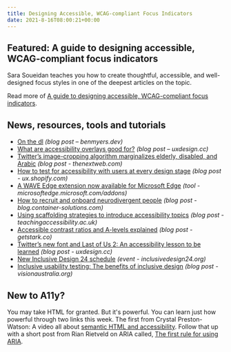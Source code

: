 ```yaml
---
title: Designing Accessible, WCAG-compliant Focus Indicators
date: 2021-8-16T08:00:21+00:00
---
```


## Featured: A guide to designing accessible, WCAG-compliant focus indicators

Sara Soueidan teaches you how to create thoughtful, accessible, and well-designed focus styles in one of the deepest articles on the topic.

Read more of [A guide to designing accessible, WCAG-compliant focus indicators](https://www.sarasoueidan.com/blog/focus-indicators/).

## News, resources, tools and tutorials

- [On the dl](https://benmyers.dev/blog/on-the-dl/) *(blog post – benmyers.dev)*
- [What are accessibility overlays good for?](https://uxdesign.cc/what-are-accessibility-overlays-good-for-718c6e2ef531) *(blog post – uxdesign.cc)*
- [Twitter’s image-cropping algorithm marginalizes elderly, disabled, and Arabic](https://thenextweb.com/news/twitter-photo-cropping-algorithm-biased-against-elderly-disabled-arabic) *(blog post - thenextweb.com)*
- [How to test for accessibility with users at every design stage](https://ux.shopify.com/how-to-test-for-accessibility-with-users-at-every-design-stage-ec655fed7878) *(blog post - ux.shopify.com)*
- [A WAVE Edge extension now available for Microsoft Edge](https://microsoftedge.microsoft.com/addons/detail/wave-evaluation-tool/khapceneeednkiopkkbgkibbdoajpkoj) *(tool - microsoftedge.microsoft.com/addons)*
- [How to recruit and onboard neurodivergent people](https://blog.container-solutions.com/how-to-recruit-and-onboard-neurodivergent-people) *(blog post - blog.container-solutions.com)*
- [Using scaffolding strategies to introduce accessibility topics](https://teachingaccessibility.ac.uk/resources/using-scaffolding-strategies-to-introduce-accessibility-topics/) *(blog post - teachingaccessibility.ac.uk)*
- [Accessible contrast ratios and A-levels explained](https://www.getstark.co/blog/accessible-contrast-ratios-and-a-levels-explained) *(blog post - getstark.co)*
- [Twitter’s new font and Last of Us 2: An accessibility lesson to be learned](https://uxdesign.cc/twitters-new-font-and-last-of-us-2-an-accessibility-lesson-to-be-learned-bf6b910cb9e5) *(blog post - uxdesign.cc)*
- [New Inclusive Design 24 schedule](https://inclusivedesign24.org/2021/schedule/) *(event - inclusivedesign24.org)*
- [Inclusive usability testing: The benefits of inclusive design](https://www.visionaustralia.org/services/digital-access/blog/inclusive-usability-testing-the-benefits-of-inclusive-design) *(blog post - visionaustralia.org)*

## New to A11y?

You may take HTML for granted. But it's powerful. You can learn just how powerful through two links this week. The first from Crystal Preston-Watson: A video all about [semantic HTML and accessibility](https://www.youtube.com/watch?v=qSNUi7pRmWg). Follow that up with a short post from Rian Rietveld on ARIA called, [The first rule for using ARIA](https://www.a11y-collective.com/blog/the-first-rule-for-using-aria/).
